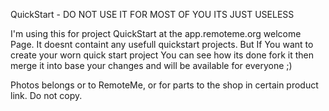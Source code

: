 QuickStart - DO NOT USE IT FOR MOST OF YOU ITS JUST USELESS

I'm using this for project QuickStart at the app.remoteme.org welcome Page.
It doesnt containt any usefull quickstart projects. But If You want to create your worn quick start project You can see how its done fork it then merge it into base your changes and will be available for everyone ;)


Photos belongs or to RemoteMe, or for parts to the shop in certain product link. Do not copy.